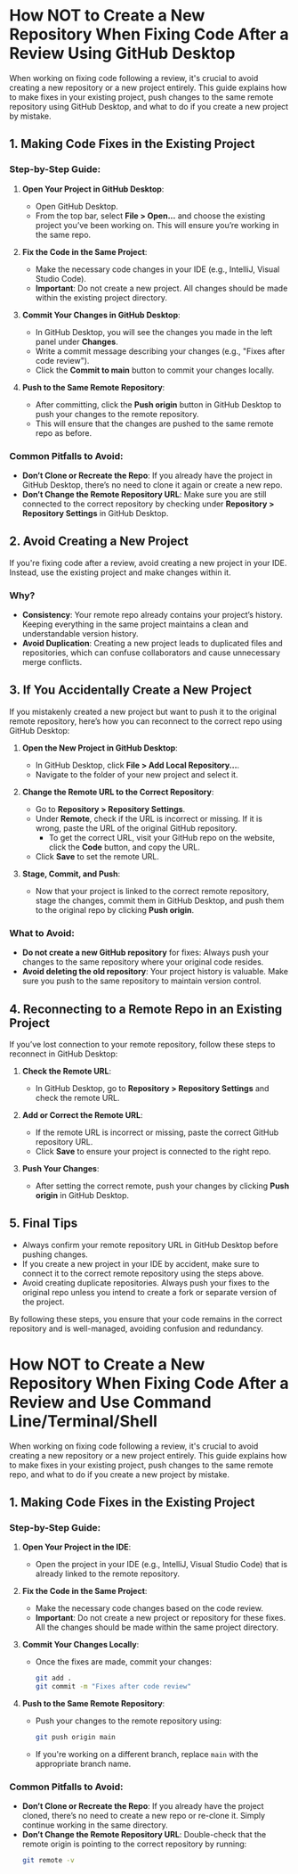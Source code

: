 
# How NOT to Create a New Repository When Fixing Code After a Review Using GitHub Desktop

When working on fixing code following a review, it's crucial to avoid creating a new repository or a new project entirely. This guide explains how to make fixes in your existing project, push changes to the same remote repository using GitHub Desktop, and what to do if you create a new project by mistake.

## 1. Making Code Fixes in the Existing Project

### Step-by-Step Guide:

1. **Open Your Project in GitHub Desktop**:
   - Open GitHub Desktop.
   - From the top bar, select **File > Open...** and choose the existing project you’ve been working on. This will ensure you’re working in the same repo.

2. **Fix the Code in the Same Project**:
   - Make the necessary code changes in your IDE (e.g., IntelliJ, Visual Studio Code).
   - **Important**: Do not create a new project. All changes should be made within the existing project directory.

3. **Commit Your Changes in GitHub Desktop**:
   - In GitHub Desktop, you will see the changes you made in the left panel under **Changes**.
   - Write a commit message describing your changes (e.g., "Fixes after code review").
   - Click the **Commit to main** button to commit your changes locally.

4. **Push to the Same Remote Repository**:
   - After committing, click the **Push origin** button in GitHub Desktop to push your changes to the remote repository.
   - This will ensure that the changes are pushed to the same remote repo as before.

### Common Pitfalls to Avoid:
- **Don’t Clone or Recreate the Repo**: If you already have the project in GitHub Desktop, there’s no need to clone it again or create a new repo.
- **Don’t Change the Remote Repository URL**: Make sure you are still connected to the correct repository by checking under **Repository > Repository Settings** in GitHub Desktop.

## 2. Avoid Creating a New Project

If you're fixing code after a review, avoid creating a new project in your IDE. Instead, use the existing project and make changes within it.

### Why?
- **Consistency**: Your remote repo already contains your project’s history. Keeping everything in the same project maintains a clean and understandable version history.
- **Avoid Duplication**: Creating a new project leads to duplicated files and repositories, which can confuse collaborators and cause unnecessary merge conflicts.

## 3. If You Accidentally Create a New Project

If you mistakenly created a new project but want to push it to the original remote repository, here’s how you can reconnect to the correct repo using GitHub Desktop:

1. **Open the New Project in GitHub Desktop**:
   - In GitHub Desktop, click **File > Add Local Repository...**.
   - Navigate to the folder of your new project and select it.

2. **Change the Remote URL to the Correct Repository**:
   - Go to **Repository > Repository Settings**.
   - Under **Remote**, check if the URL is incorrect or missing. If it is wrong, paste the URL of the original GitHub repository.
     - To get the correct URL, visit your GitHub repo on the website, click the **Code** button, and copy the URL.
   - Click **Save** to set the remote URL.

3. **Stage, Commit, and Push**:
   - Now that your project is linked to the correct remote repository, stage the changes, commit them in GitHub Desktop, and push them to the original repo by clicking **Push origin**.

### What to Avoid:
- **Do not create a new GitHub repository** for fixes: Always push your changes to the same repository where your original code resides.
- **Avoid deleting the old repository**: Your project history is valuable. Make sure you push to the same repository to maintain version control.

## 4. Reconnecting to a Remote Repo in an Existing Project

If you’ve lost connection to your remote repository, follow these steps to reconnect in GitHub Desktop:

1. **Check the Remote URL**:
   - In GitHub Desktop, go to **Repository > Repository Settings** and check the remote URL.

2. **Add or Correct the Remote URL**:
   - If the remote URL is incorrect or missing, paste the correct GitHub repository URL.
   - Click **Save** to ensure your project is connected to the right repo.

3. **Push Your Changes**:
   - After setting the correct remote, push your changes by clicking **Push origin** in GitHub Desktop.

## 5. Final Tips
- Always confirm your remote repository URL in GitHub Desktop before pushing changes.
- If you create a new project in your IDE by accident, make sure to connect it to the correct remote repository using the steps above.
- Avoid creating duplicate repositories. Always push your fixes to the original repo unless you intend to create a fork or separate version of the project.

By following these steps, you ensure that your code remains in the correct repository and is well-managed, avoiding confusion and redundancy.



# How NOT to Create a New Repository When Fixing Code After a Review and Use Command Line/Terminal/Shell

When working on fixing code following a review, it's crucial to avoid creating a new repository or a new project entirely. This guide explains how to make fixes in your existing project, push changes to the same remote repo, and what to do if you create a new project by mistake.

## 1. Making Code Fixes in the Existing Project

### Step-by-Step Guide:
1. **Open Your Project in the IDE**:
   - Open the project in your IDE (e.g., IntelliJ, Visual Studio Code) that is already linked to the remote repository.
   
2. **Fix the Code in the Same Project**:
   - Make the necessary code changes based on the code review.
   - **Important**: Do not create a new project or repository for these fixes. All the changes should be made within the same project directory.

3. **Commit Your Changes Locally**:
   - Once the fixes are made, commit your changes:
     ```bash
     git add .
     git commit -m "Fixes after code review"
     ```

4. **Push to the Same Remote Repository**:
   - Push your changes to the remote repository using:
     ```bash
     git push origin main
     ```
   - If you're working on a different branch, replace `main` with the appropriate branch name.

### Common Pitfalls to Avoid:
- **Don’t Clone or Recreate the Repo**: If you already have the project cloned, there’s no need to create a new repo or re-clone it. Simply continue working in the same directory.
- **Don’t Change the Remote Repository URL**: Double-check that the remote origin is pointing to the correct repository by running:
  ```bash
  git remote -v


